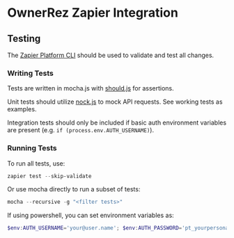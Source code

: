 # OwnerRez Zapier Integration

## Testing

The [Zapier Platform CLI](https://github.com/zapier/zapier-platform/blob/master/packages/cli/docs/cli.md) should be used to validate and test all changes.

### Writing Tests

Tests are written in mocha.js with [should.js](https://shouldjs.github.io/) for assertions.

Unit tests should utilize [nock.js](https://github.com/nock/nock/blob/main/README.md) to mock API requests. See working tests as examples. 

Integration tests should only be included if basic auth environment variables are present (e.g. `if (process.env.AUTH_USERNAME)`).

### Running Tests

To run all tests, use:
```powershell
zapier test --skip-validate
```

Or use mocha directly to run a subset of tests:
```powershell
mocha --recursive -g "<filter tests>"
```

If using powershell, you can set environment variables as:
```powershell
$env:AUTH_USERNAME='your@user.name'; $env:AUTH_PASSWORD='pt_yourpersonaltoken';
```
